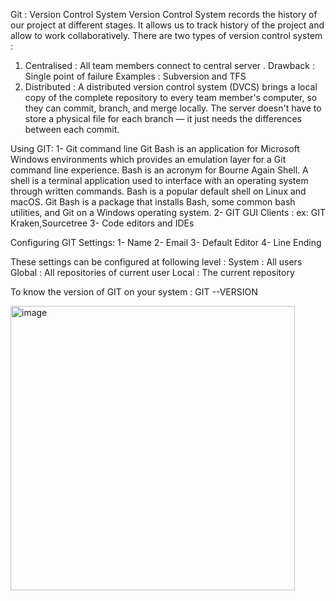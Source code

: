 Git : Version Control System
Version Control System records the history of our project at different stages.
It allows us to track history of the project and allow to work collaboratively.
There are two types of version control system :
  1) Centralised : All team members connect to central server .
    Drawback : Single point of failure
    Examples : Subversion and TFS
  2) Distributed : A distributed version control system (DVCS) brings a local copy of the complete repository to every team member's computer, so they can commit, branch, and merge locally. The server doesn't have to store a physical file for each branch — it just needs the differences between each commit.

  Using GIT:
    1- Git command line
      Git Bash is an application for Microsoft Windows environments which provides an emulation layer for a Git command line experience. 
      Bash is an acronym for Bourne Again Shell. A shell is a terminal application used to interface with an operating system through written commands. Bash is a popular default shell on Linux and macOS. Git Bash is a package that installs Bash, some common bash utilities, and Git on a Windows operating system.
    2- GIT GUI Clients : ex: GIT Kraken,Sourcetree 
    3- Code editors and IDEs

  Configuring GIT Settings:
    1- Name
    2- Email
    3- Default Editor
    4- Line Ending

  These settings can be configured at following level :
    System : All users
    Global : All repositories of current user
    Local : The current repository

To know the version of GIT on your system  : GIT --VERSION

<img width="455" alt="image" src="https://github.com/ipsita-ai/Python-Learnings/assets/117940627/9ce7bb1c-277a-4ba5-876b-75c96868bbc2">

      
